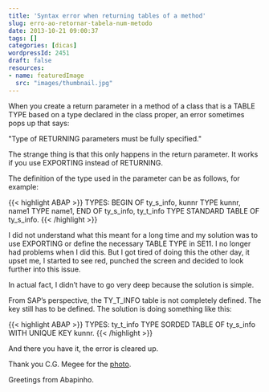 ```yaml
---
title: 'Syntax error when returning tables of a method'
slug: erro-ao-retornar-tabela-num-metodo
date: 2013-10-21 09:00:37
tags: []
categories: [dicas]
wordpressId: 2451
draft: false
resources:
- name: featuredImage
  src: "images/thumbnail.jpg"
---
```

When you create a return parameter in a method of a class that is a TABLE TYPE based on a type declared in the class proper, an error sometimes pops up that says:

"Type of RETURNING parameters must be fully specified."

<!--more-->

The strange thing is that this only happens in the return parameter. It works if you use EXPORTING instead of RETURNING.

The definition of the type used in the parameter can be as follows, for example:


{{< highlight ABAP >}}
 TYPES: BEGIN OF ty_s_info,
           kunnr TYPE kunnr,
           name1 TYPE name1,
         END OF ty_s_info,
         ty_t_info TYPE STANDARD TABLE OF ty_s_info.
{{< /highlight >}}

I did not understand what this meant for a long time and my solution was to use EXPORTING or define the necessary TABLE TYPE in SE11. I no longer had problems when I did this. But I got tired of doing this the other day, it upset me, I started to see red, punched the screen and decided to look further into this issue.

In actual fact, I didn’t have to go very deep because the solution is simple.

From SAP’s perspective, the TY_T_INFO table is not completely defined. The key still has to be defined. The solution is doing something like this:


{{< highlight ABAP >}}
TYPES: ty_t_info TYPE SORDED TABLE OF ty_s_info WITH UNIQUE KEY kunnr.
{{< /highlight >}}

And there you have it, the error is cleared up.

Thank you C.G. Megee for the [photo][1].

Greetings from Abapinho.

   [1]: http://www.flickr.com/photos/88441986@N06/8075257531/in/photostream/
